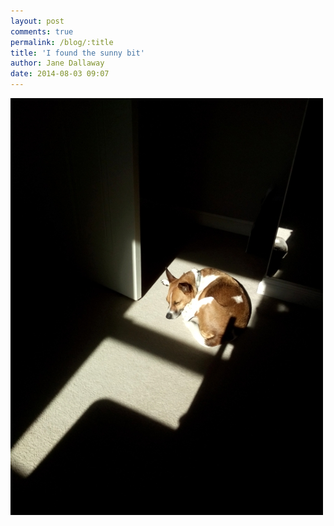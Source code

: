 ```yaml
---
layout: post
comments: true
permalink: /blog/:title
title: 'I found the sunny bit'
author: Jane Dallaway
date: 2014-08-03 09:07
---
```


<div><a href="/media/tp_IMG_20140803_090645.jpg"><img src="/media/tp_thumb_IMG_20140803_090645.jpg" width="500" height="667"/></a></div>


  
      
